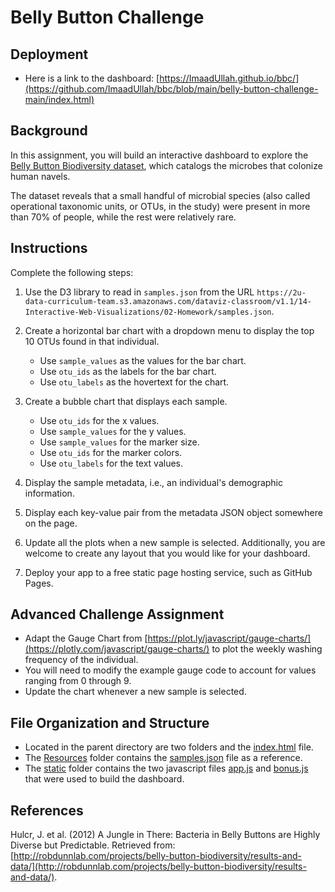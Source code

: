 # Belly Button Challenge

## Deployment
* Here is a link to the dashboard: [https://ImaadUllah.github.io/bbc/](https://github.com/ImaadUllah/bbc/blob/main/belly-button-challenge-main/index.html)

## Background
In this assignment, you will build an interactive dashboard to explore the [Belly Button Biodiversity dataset](http://robdunnlab.com/projects/belly-button-biodiversity/), which catalogs the microbes that colonize human navels.

The dataset reveals that a small handful of microbial species (also called operational taxonomic units, or OTUs, in the study) were present in more than 70% of people, while the rest were relatively rare.
## Instructions
Complete the following steps:
 
 1. Use the D3 library to read in `samples.json` from the URL `https://2u-data-curriculum-team.s3.amazonaws.com/dataviz-classroom/v1.1/14-Interactive-Web-Visualizations/02-Homework/samples.json`.

 2. Create a horizontal bar chart with a dropdown menu to display the top 10 OTUs found in that individual.
    * Use `sample_values` as the values for the bar chart.
    * Use `otu_ids` as the labels for the bar chart.
    * Use `otu_labels` as the hovertext for the chart.
    
 3. Create a bubble chart that displays each sample.
    * Use `otu_ids` for the x values.
    * Use `sample_values` for the y values.
    * Use `sample_values` for the marker size.
    * Use `otu_ids` for the marker colors.
    * Use `otu_labels` for the text values.
    
  4. Display the sample metadata, i.e., an individual's demographic information.

  5. Display each key-value pair from the metadata JSON object somewhere on the page.
  
  6. Update all the plots when a new sample is selected. Additionally, you are welcome to create any layout that you would like for your dashboard.

  7. Deploy your app to a free static page hosting service, such as GitHub Pages.
  
## Advanced Challenge Assignment
 * Adapt the Gauge Chart from [https://plot.ly/javascript/gauge-charts/](https://plotly.com/javascript/gauge-charts/) to plot the weekly washing frequency of the individual.
 * You will need to modify the example gauge code to account for values ranging from 0 through 9.
 * Update the chart whenever a new sample is selected.
  
## File Organization and Structure
* Located in the parent directory are two folders and the [index.html](https://github.com/Zuzubee/belly-button-challenge/blob/main/index.html) file.
* The [Resources](https://github.com/Zuzubee/belly-button-challenge/tree/main/Resources) folder contains the [samples.json](https://github.com/Zuzubee/belly-button-challenge/blob/main/Resources/samples.json) file as a reference.
* The [static](https://github.com/Zuzubee/belly-button-challenge/tree/main/static/js) folder contains the two javascript files [app.js](https://github.com/Zuzubee/belly-button-challenge/blob/main/static/js/app.js) and [bonus.js](https://github.com/Zuzubee/belly-button-challenge/blob/main/static/js/bonus.js) that were used to build the dashboard.

## References
Hulcr, J. et al. (2012) A Jungle in There: Bacteria in Belly Buttons are Highly Diverse but Predictable. Retrieved from: [http://robdunnlab.com/projects/belly-button-biodiversity/results-and-data/](http://robdunnlab.com/projects/belly-button-biodiversity/results-and-data/).






